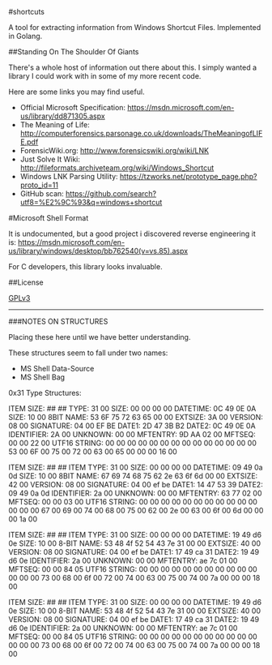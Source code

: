 #shortcuts

A tool for extracting information from Windows Shortcut Files. 
Implemented in Golang.

##Standing On The Shoulder Of Giants

There's a whole host of information out there about this. I simply
wanted a library I could work with in some of my more recent code. 

Here are some links you may find useful. 

- Official Microsoft Specification: https://msdn.microsoft.com/en-us/library/dd871305.aspx 
- The Meaning of Life: http://computerforensics.parsonage.co.uk/downloads/TheMeaningofLIFE.pdf 
- ForensicWiki.org: http://www.forensicswiki.org/wiki/LNK 
- Just Solve It Wiki: http://fileformats.archiveteam.org/wiki/Windows_Shortcut 
- Windows LNK Parsing Utility: https://tzworks.net/prototype_page.php?proto_id=11 
- GitHub scan: https://github.com/search?utf8=%E2%9C%93&q=windows+shortcut

#Microsoft Shell Format

It is undocumented, but a good project i discovered reverse engineering it is: 
https://msdn.microsoft.com/en-us/library/windows/desktop/bb762540(v=vs.85).aspx

For C developers, this library looks invaluable.

##License

[GPLv3](https://github.com/exponential-decay/shortcutz/blob/master/LICENSE)

---

###NOTES ON STRUCTURES

Placing these here until we have better understanding. 

These structures seem to fall under two names:

* MS Shell Data-Source
* MS Shell Bag

0x31 Type Structures:

ITEM SIZE:        ## ##
TYPE:             31 00
SIZE:             00 00 00 00
DATETIME:         0C 49 0E 0A 
SIZE:             10 00 
8BIT NAME:        53 6F 75 72 63 65 00 00 
EXTSIZE:          3A 00 
VERSION:          08 00 
SIGNATURE:        04 00 EF BE 
DATE1:            2D 47 3B B2 
DATE2:            0C 49 0E 0A 
IDENTIFIER:       2A 00 
UNKNOWN:          00 00 
MFTENTRY:         9D AA 02 00 
MFTSEQ:           00 00 22 00 
UTF16 STRING:     00 00 00 00 00 00 00 00 00 00 00 00 00 00 53 00 6F 00 75 00 72 00 63 00 65 00 00 00 16 00


ITEM SIZE:        ## ##
ITEM TYPE:        31 00
SIZE:             00 00 00 00 
DATETIME:         09 49 0a 0d 
SIZE:             10 00 
8BIT NAME:        67 69 74 68 75 62 2e 63 6f 6d 00 00 
EXTSIZE:          42 00 
VERSION:          08 00 
SIGNATURE:        04 00 ef be 
DATE1:            14 47 53 39 
DATE2:            09 49 0a 0d 
IDENTIFIER:       2a 00 
UNKNOWN:          00 00 
MFTENTRY:         63 77 02 00 
MFTSEQ:           00 00 03 00 
UTF16 STRING:     00 00 00 00 00 00 00 00 00 00 00 00 00 00 67 00 69 00 74 00 68 00 75 00 62 00 2e 00 63 00 6f 00 6d 00 00 00 1a 00

ITEM SIZE:        ## ##
ITEM TYPE:        31 00 
SIZE:             00 00 00 00 
DATETIME:         19 49 d6 0e 
SIZE:             10 00 
8-BIT NAME:       53 48 4f 52 54 43 7e 31 00 00
EXTSIZE:          40 00 
VERSION:          08 00 
SIGNATURE:        04 00 ef be 
DATE1:            17 49 ca 31 
DATE2:            19 49 d6 0e 
IDENTIFIER:       2a 00 
UNKNOWN:          00 00 
MFTENTRY:         ae 7c 01 00 
MFTSEQ:           00 00 84 05 
UTF16 STRING:     00 00 00 00 00 00 00 00 00 00 00 00 00 00 73 00 68 00 6f 00 72 00 74 00 63 00 75 00 74 00 7a 00 00 00 18 00

ITEM SIZE:        ## ##
ITEM TYPE:        31 00 
SIZE:             00 00 00 00 
DATETIME:         19 49 d6 0e 
SIZE:             10 00 
8-BIT NAME:       53 48 4f 52 54 43 7e 31 00 00
EXTSIZE:          40 00 
VERSION:          08 00 
SIGNATURE:        04 00 ef be 
DATE1:            17 49 ca 31 
DATE2:            19 49 d6 0e
IDENTIFIER:       2a 00 
UNKNOWN:          00 00 
MFTENTRY:         ae 7c 01 00 
MFTSEQ:           00 00 84 05
UTF16 STRING:     00 00 00 00 00 00 00 00 00 00 00 00 00 00 73 00 68 00 6f 00 72 00 74 00 63 00 75 00 74 00 7a 00 00 00 18 00
